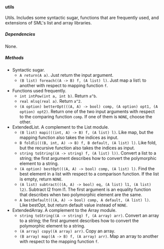 #### utils

Utils. Includes some syntactic sugar, functions that are frequently used, and extensions of SML's list and array libraries.

##### Dependencies

None.

##### Methods

- Syntactic sugar.
  + `A return(A a)`. Just return the input argument.
  + `(B list) foreach((A -> B) f, (A list) l)`. Just map a list`l` to another with respect to mapping function `f`.
- Functions used frequently.
  + `int intPow(int a, int b)`. Return `a^b`.
  + `real mlsq(real a)`. Return `a^2`.
  + `(A option) betterOpt(((A, A) -> bool) comp, (A option) opt1, (A option) opt2)`. Return one of the two input arguments with respect to the comparing function `comp`. If one of them is `NONE`, choose the other.
- ExtendedList. A complement to the List module.
  + `(B list) mapi(((int, A) -> B) f, (A list) l)`. Like map, but the mapping function also takes the indices as input.
  + `B foldli(((B, int, A) -> B) f, B default, (A list) l)`. Like fold, but the recursive function also takes the indices as input.
  + `string toString((A -> string) f, (A list) l))`. Convert a list to a string; the first argument describes how to convert the polymorphic element to a string.
  + `(A option) bestOpt(((A, A) -> bool) comp, (A list) l)`. Find the best element in a list with respect to a comparison function. If the list is empty, return `NONE`.
  + `(A list) subtract(((A, A) -> bool) eq, (A list) l1, (A list) l2)`. Subtract l2 from l1. The first argument is an equality function that describes when two polymorphic element are the same.
  + `A bestDefault(((A, A) -> bool) comp, A default, (A list) l)`. Like bestOpt, but return default value instead of `NONE`.
- ExtendedArray. A complement to the Array module.
  + `string toString((A -> string) f, (A array) arr)`. Convert an array to a string; the first argument describes how to convert the polymorphic element to a string.
  + `(A array) copy((A array) arr)`. Copy an array.
  + `(B array) map((A -> B) f, (A array) arr)`. Map an array to another with respect to the mapping function `f`.
